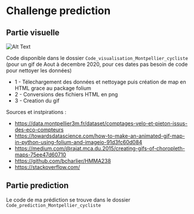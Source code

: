 # Challenge prediction


## Partie visuelle
 
![Alt Text](Gif/Montpellier_cycliste.gif)

Code disponible dans le dossier `Code_visualisation_Montpellier_cycliste` (pour un gif de Aout à decembre 2020, pour ces dates pas besoin de code pour nettoyer les données)

+ 1 - Télechargement des données et nettoyage puis création de map en HTML grace au package folium
+ 2 - Conversions des fichiers HTML en png
+ 3 - Creation du gif

Sources et instpirations :  
+ https://data.montpellier3m.fr/dataset/comptages-velo-et-pieton-issus-des-eco-compteurs  
+ https://towardsdatascience.com/how-to-make-an-animated-gif-map-in-python-using-folium-and-imageio-91d3fc60d084  
+ https://medium.com/@rajat.mca.du.2015/creating-gifs-of-choropleth-maps-75ee47d60710  
+ https://github.com/bcharlier/HMMA238  
+ https://stackoverflow.com/  

## Partie prediction



Le code de ma prédiction se trouve dans le dossier `Code_prediction_Montpellier_cycliste`
